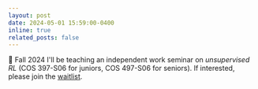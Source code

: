 ```yaml
---
layout: post
date: 2024-05-01 15:59:00-0400
inline: true
related_posts: false
---
```


:robot: Fall 2024 I'll be teaching an independent work seminar on _unsupervised RL_ (COS 397-S06 for juniors, COS 497-S06 for seniors). If interested, please join the [waitlist](https://forms.gle/RzT2zuXBTvDPF1iH6).
